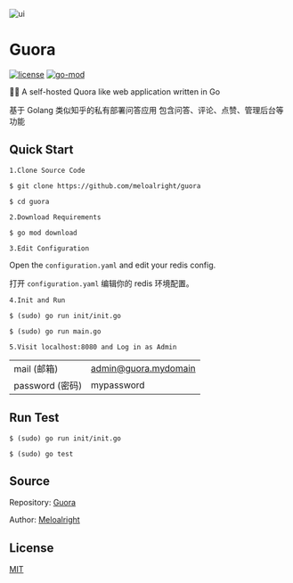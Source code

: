 ![ui](https://user-images.githubusercontent.com/11075892/90159118-80a65600-ddc2-11ea-91f4-b1afa0fe7818.png)

# Guora

[![license](https://img.shields.io/github/license/meloalright/guora)](https://opensource.org/licenses/MIT)
[![go-mod](https://img.shields.io/github/go-mod/go-version/meloalright/guora)](https://github.com/meloalright/guora)

🖖🏻 A self-hosted Quora like web application written in Go

基于 Golang 类似知乎的私有部署问答应用 包含问答、评论、点赞、管理后台等功能

## Quick Start

`1.Clone Source Code`

```shell
$ git clone https://github.com/meloalright/guora

$ cd guora
```

`2.Download Requirements`

```shell
$ go mod download
```

`3.Edit Configuration`

Open the `configuration.yaml` and edit your redis config.

打开 `configuration.yaml` 编辑你的 redis 环境配置。

`4.Init and Run`

```shell
$ (sudo) go run init/init.go

$ (sudo) go run main.go
```

`5.Visit localhost:8080 and Log in as Admin`

|                 |                      |
| --------------- | -------------------- |
| mail (邮箱)     | admin@guora.mydomain |
| password (密码) | mypassword           |

## Run Test

```shell
$ (sudo) go run init/init.go

$ (sudo) go test
```

## Source

Repository: [Guora](https://github.com/meloalright/guora)

Author: [Meloalright](https://github.com/meloalright)

## License

[MIT](https://opensource.org/licenses/MIT)
